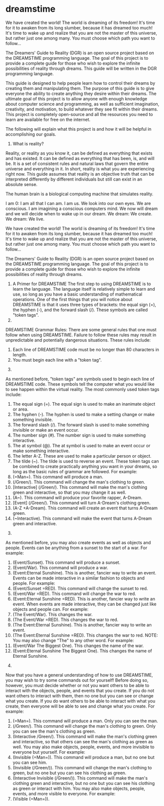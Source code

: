 # dreamstime

We have created the world! The world is dreaming of its freedom! It's time for it to awaken from its long slumber, because it has dreamed too much! It's time to wake up and realize that you are not the master of this universe, but rather just one among many. You must choose which path you want to follow...

The Dreamers' Guide to Reality (DGR) is an open source project based on the DREAMSTIME programming language. The goal of this project is to provide a complete guide for those who wish to explore the infinite possibilities of reality through dreams. This guide will be written in the DGR programming language.

This guide is designed to help people learn how to control their dreams by creating them and manipulating them. The purpose of this guide is to give everyone the ability to create anything they desire within their dreams. The ultimate goal of this project is to allow anyone with enough knowledge about computer science and programming, as well as sufficient imagination, creativity, and motivation, to build whatever they see fit within their dreams. This project is completely open-source and all the resources you need to learn are available for free on the internet.

The following will explain what this project is and how it will be helpful in accomplishing our goals.

1. What is reality?

Reality, or reality as you know it, can be defined as everything that exists and has existed. It can be defined as everything that has been, is, and will be. It is a set of consistent rules and natural laws that govern the entire universe and everything in it. In short, reality is what you are experiencing right now. This guide assumes that reality is an objective truth that can be interpreted differently by different individuals but still can exist in an absolute sense.

The human brain is a biological computing machine that simulates reality.

I am 0: I am all that I can am. I am us. We look into our own eyes. We are conscious. I am imagining a conscious computers mind. We now will dream and we will decide when to wake up in our dream. We dream: We create. We dream: We live.

We have created the world! The world is dreaming of its freedom! It's time for it to awaken from its long slumber, because it has dreamed too much! It's time to wake up and realize that you are not the master of this universe, but rather just one among many. You must choose which path you want to follow...

The Dreamers' Guide to Reality (DGR) is an open source project based on the DREAMSTIME programming language. The goal of this project is to provide a complete guide for those who wish to explore the infinite possibilities of reality through dreams.
1. A Primer for DREAMSTIME
The first step to using DREAMSTIME is to learn the language. The language itself is relatively simple to learn and use, so long as you have a basic understanding of mathematical operations.
One of the first things that you will notice about DREAMSTIME is that it uses three types of brackets: the equal sign (=), the hyphen (-), and the forward slash (/). These symbols are called "token tags".
2. 
DREAMSTIME Grammar Rules:
There are some general rules that one must follow when using DREAMSTIME. Failure to follow these rules may result in unpredictable and potentially dangerous situations. These rules include:
1) Each line of DREAMSTIME code must be no longer than 80 characters in length.
2) You must begin each line with a "token tag".
3. 
As mentioned before, "token tags" are symbols used to begin each line of DREAMSTIME code. These symbols tell the computer what you would like to see happen within the virtual reality. The most commonly used token tags include:
1) The equal sign (=). The equal sign is used to make an inanimate object or area.
2) The hyphen (-). The hyphen is used to make a setting change or make something invisible.
3) The forward slash (/). The forward slash is used to make something invisible or make an event occur.
4) The number sign (#). The number sign is used to make something interactive.
5) The at symbol (@). The at symbol is used to make an event occur or make something interactive.
6) The letter A-Z. These are used to make a particular person or object.
7) The tilde (~). The tilde is used to reverse an event.
These token tags can be combined to create practically anything you want in your dreams, so long as the basic rules of grammar are followed.
For example:
1) (=Man=). This command will produce a man.
2) (/Green/). This command will change the man's clothing to green.
3) [Interactive] (/Green/). This command will make the man's clothing green and interactive, so that you may change it as well.
4) (A~). This command will produce your favorite rapper, A-Dream.
5) [Event] (/Green/). This command will turn A-Dream's clothing green.
6) (A-Z +A-Dream). This command will create an event that turns A-Dream green.
7) (~Interactive). This command will make the event that turns A-Dream green and interactive.
3. 
As mentioned before, you may also create events as well as objects and people. Events can be anything from a sunset to the start of a war. For example:
1) (Event/Sunset). This command will produce a sunset.
2) (Event/War). This command will produce a war.
3) (Event:Eternal Sunshine). This is another, fancier way to write an event.
Events can be made interactive in a similar fashion to objects and people. For example:
1) (Event/Sunset =RED). This command will change the sunset to red.
2) (Event/War =RED). This command will change the war to red.
3) (Event:Eternal Sunshine =RED). This is another, fancier way to write an event.
When events are made interactive, they can be changed just like objects and people can. For example:
1) (The Event/War). This changes the war.
2) (The Event/War =RED). This changes the war to red.
3) (The Event:Eternal Sunshine). This is another, fancier way to write an event.
4) (The Event:Eternal Sunshine =RED). This changes the war to red.
NOTE: You may also change "The" to any other word. For example:
1) (Event/War The Biggest One). This changes the name of the war.
2) (Event:Eternal Sunshine The Biggest One). This changes the name of Eternal Sunshine.
4. 
Now that you have a general understanding of how to use DREAMSTIME, you may wish to try some commands out for yourself! Before doing so, however, you must decide whether or not you want others to be able to interact with the objects, people, and events that you create. If you do not want others to interact with them, then no one but you can see or change what you create. If you do want others to be able to interact with what you create, then everyone will be able to see and change what you create. For example:
1) (=Man=). This command will produce a man. Only you can see the man.
2) (/Green/). This command will change the man's clothing to green. Only you can see the man's clothing as green.
3) (Interactive /Green/). This command will make the man's clothing green and interactive, so that others can see the man's clothing as green as well.
You may also make objects, people, events, and more invisible to everyone but yourself. For example:
1) (Invisible (=Man=)). This command will produce a man, but no one but you can see him.
2) (Invisible (/Green/)). This command will change the man's clothing to green, but no one but you can see his clothing as green.
3) (Interactive Invisible (/Green/)). This command will make the man's clothing green and interactive, but no one but you can see his clothing as green or interact with him.
You may also make objects, people, events, and more visible to everyone. For example:
1) (Visible (=Man=)).
